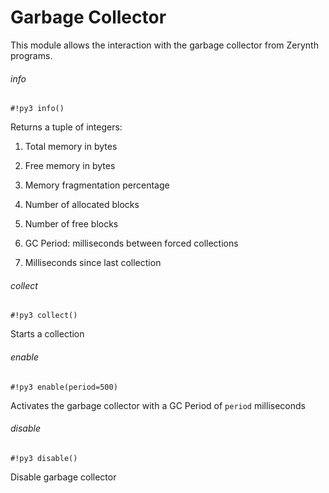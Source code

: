 # Garbage Collector

This module allows the interaction with the garbage collector from Zerynth programs.

###### info

```#!py3 info()```

Returns a tuple of integers:


1. Total memory in bytes


2. Free memory in bytes


3. Memory fragmentation percentage


4. Number of allocated blocks


5. Number of free blocks


6. GC Period: milliseconds between forced collections


7. Milliseconds since last collection

###### collect

```#!py3 collect()```

Starts a collection

###### enable

```#!py3 enable(period=500)```

Activates the garbage collector with a GC Period of ```period``` milliseconds

###### disable

```#!py3 disable()```

Disable garbage collector
<!--stackedit_data:
eyJoaXN0b3J5IjpbMTMxMjYwNDUzMl19
-->